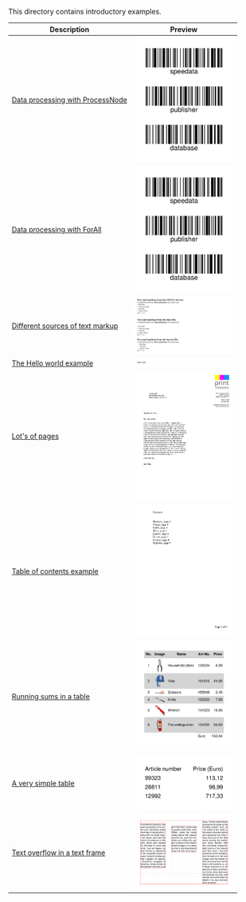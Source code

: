 This directory contains introductory examples.

Description  | Preview
------------ | -------------
[Data processing with ProcessNode](dataprocessing1) | <a href="dataprocessing1"><img src="dataprocessing1/firstpage.png" width="200"></a>
[Data processing with ForAll](dataprocessing2) | <a href="dataprocessing2"><img src="dataprocessing2/firstpage.png" width="200"></a>
[Different sources of text markup](datasource) | <a href="datasource"><img src="datasource/firstpage.png" width="200"></a>
[The Hello world example](helloworld) | <a href="helloworld"><img src="helloworld/firstpage.png" width="200"></a>
[Lot's of pages](mailmerge) | <a href="mailmerge"><img src="mailmerge/firstpage.png" width="200"></a>
[Table of contents example](planets) | <a href="planets"><img src="planets/firstpage.png" width="200"></a>
[Running sums in a table](runningsum) | <a href="runningsum"><img src="runningsum/firstpage.png" width="200"></a>
[A very simple table](simpletable) | <a href="simpletable"><img src="simpletable/firstpage.png" width="200"></a>
[Text overflow in a text frame](textframe) | <a href="textframe"><img src="textframe/firstpage.png" width="200"></a>


